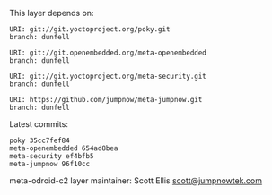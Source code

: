 This layer depends on:

    URI: git://git.yoctoproject.org/poky.git
    branch: dunfell

    URI: git://git.openembedded.org/meta-openembedded
    branch: dunfell

    URI: git://git.yoctoproject.org/meta-security.git
    branch: dunfell

    URI: https://github.com/jumpnow/meta-jumpnow.git
    branch: dunfell

Latest commits:

    poky 35cc7fef84
    meta-openembedded 654ad8bea
    meta-security ef4bfb5
    meta-jumpnow 96f10cc

meta-odroid-c2 layer maintainer: Scott Ellis <scott@jumpnowtek.com>
